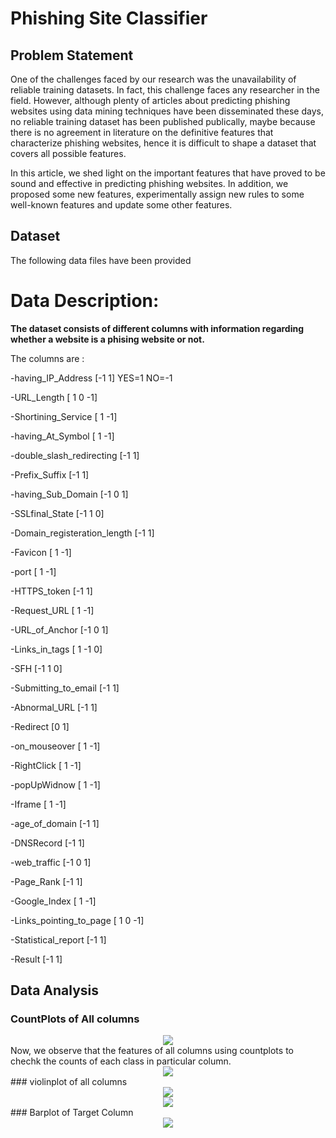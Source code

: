 # Phishing Site Classifier

## Problem Statement 

One of the challenges faced by our research was the unavailability of reliable training datasets. In fact, this challenge faces any researcher in the field. However, although plenty of articles about predicting phishing websites using data mining techniques have been disseminated these days, no reliable training dataset has been published publically, maybe because there is no agreement in literature on the definitive features that characterize phishing websites, hence it is difficult to shape a dataset that covers all possible features.

In this article, we shed light on the important features that have proved to be sound and effective in predicting phishing websites. In addition, we proposed some new features, experimentally assign new rules to some well-known features and update some other features.


## Dataset

The following data files have been provided 

# Data Description:

<h><b>The dataset consists of different columns with information regarding whether a website is a phising website or not.</b></h><br>

The columns are :

-having_IP_Address [-1  1] YES=1 NO=-1

-URL_Length [ 1  0 -1]

-Shortining_Service [ 1 -1]

-having_At_Symbol [ 1 -1]

-double_slash_redirecting [-1  1]

-Prefix_Suffix [-1  1]

-having_Sub_Domain [-1  0  1]

-SSLfinal_State [-1  1  0]

-Domain_registeration_length [-1  1]

-Favicon [ 1 -1]

-port [ 1 -1]

-HTTPS_token [-1  1]

-Request_URL [ 1 -1]

-URL_of_Anchor [-1  0  1]

-Links_in_tags [ 1 -1  0]

-SFH [-1  1  0]

-Submitting_to_email [-1  1]

-Abnormal_URL [-1  1]

-Redirect [0 1]

-on_mouseover [ 1 -1]

-RightClick [ 1 -1]

-popUpWidnow [ 1 -1]

-Iframe [ 1 -1]

-age_of_domain [-1  1]

-DNSRecord [-1  1]

-web_traffic [-1  0  1]

-Page_Rank [-1  1]

-Google_Index [ 1 -1]

-Links_pointing_to_page [ 1  0 -1]

-Statistical_report [-1  1]

-Result [-1  1]

## Data Analysis

### CountPlots of All columns
<div style="text-align:center">
<img src="https://github.com/vishalsiram/Phishing-site-classification/blob/master/docs/images/g1.PNG"/>
</div>
Now, we observe that the features of all columns using countplots to chechk the counts of each class in particular column.
<div style="text-align:center">
<img src="https://github.com/vishalsiram/Phishing-site-classification/blob/master/docs/images/g2.PNG"/>
</div>
### violinplot of all columns
<div style="text-align:center">
<img src="https://github.com/vishalsiram/Phishing-site-classification/blob/master/docs/images/g3.PNG"/>
</div>

<div style="text-align:center">
<img src="https://github.com/vishalsiram/Phishing-site-classification/blob/master/docs/images/g4.PNG"/>
</div>
### Barplot of Target Column
<div style="text-align:center">
<img src="https://github.com/vishalsiram/Phishing-site-classification/blob/master/docs/images/result.PNG"/>
</div>
